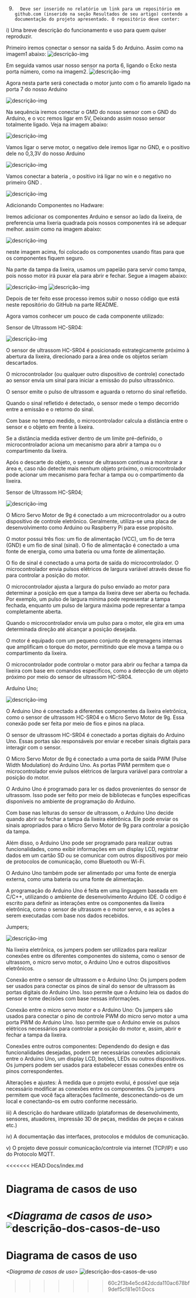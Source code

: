 9.       Deve ser inserido no relatório um link para um repositório em github.com (inserido na seção Resultados de seu artigo) contendo a documentação do projeto apresentado. O repositório deve conter:

i)         Uma breve descrição do funcionamento e uso para quem quiser reproduzir.

Primeiro iremos conectar o sensor na saída 5 do Arduino. Assim como na imagem1 abaixo:
![descrição-img](/Docs/img/img1.jpeg)

Em seguida vamos usar nosso sensor na porta 6, ligando o Ecko nesta porta número, como na imagem2.
![descrição-img](/Docs/img/img2.jpeg)

Agora nesta parte será conectada o motor junto com o fio amarelo ligado na porta 7 do nosso Arduino

![descrição-img](/Docs/img/img3.jpeg)

Na sequência iremos conectar o GMD do nosso sensor com o GND do Arduino, e o vcc remos ligar em 5V, 
Deixando assim nosso sensor totalmente ligado. Veja na imagem abaixo:

![descrição-img](/Docs/img/img4.jpeg)

Vamos ligar o serve motor, o negativo dele iremos ligar no GND, e o positivo dele no 0,3,3V do nosso Arduino

![descrição-img](/Docs/img/img5.jpeg)

Vamos conectar a bateria , o positivo irá ligar no win e o negativo no primeiro GND .

![descrição-img](/Docs/img/img6.jpeg)

Adicionando Componentes no Hadware:

Iremos adicionar os componentes Arduino e sensor ao lado da lixeira, de preferencia uma lixeria quadrada pois nossos componentes irá se adequar melhor.
assim  como na imagem abaixo: 

![descrição-img](/Docs/img/img7.jpeg)

neste imagem acima, foi colocado os componentes usando fitas para que os componentes fiquem seguro. 

Na parte da tampa da lixeira, usamos um papelão para servir como tampa, pois nosso motor irá puxar ela para abrir e fechar. Segue a imagem abaixo: 

![descrição-img](/Docs/img/img9.jpeg)
![descrição-img](/Docs/img/img10.jpeg)


Depois de ter feito esse processo iremos subir o nosso código que está neste repositório do GitHub na parte README.

Agora vamos conhecer um pouco de cada componente utilizado:

Sensor de Ultrassom HC-SR04:

![descrição-img](/Docs/img/sersor.jpeg)

O sensor de ultrassom HC-SR04 é posicionado estrategicamente próximo à abertura da lixeira, direcionado para a área onde os objetos seriam descartados.

O microcontrolador (ou qualquer outro dispositivo de controle) conectado ao sensor envia um sinal para iniciar a emissão do pulso ultrassônico.

O sensor emite o pulso de ultrassom e aguarda o retorno do sinal refletido.

Quando o sinal refletido é detectado, o sensor mede o tempo decorrido entre a emissão e o retorno do sinal.

Com base no tempo medido, o microcontrolador calcula a distância entre o sensor e o objeto em frente à lixeira.

Se a distância medida estiver dentro de um limite pré-definido, o microcontrolador aciona um mecanismo para abrir a tampa ou o compartimento da lixeira.

Após o descarte do objeto, o sensor de ultrassom continua a monitorar a área e, caso não detecte mais nenhum objeto próximo, o microcontrolador pode acionar um mecanismo para fechar a tampa ou o compartimento da lixeira.

Sensor de Ultrassom HC-SR04;

![descrição-img](/Docs/img/motor.jpeg)

O Micro Servo Motor de 9g é conectado a um microcontrolador ou a outro dispositivo de controle eletrônico. Geralmente, utiliza-se uma placa de desenvolvimento como Arduino ou Raspberry Pi para esse propósito.

O motor possui três fios: um fio de alimentação (VCC), um fio de terra (GND) e um fio de sinal (sinal). O fio de alimentação é conectado a uma fonte de energia, como uma bateria ou uma fonte de alimentação.

O fio de sinal é conectado a uma porta de saída do microcontrolador. O microcontrolador envia pulsos elétricos de largura variável através desse fio para controlar a posição do motor.

O microcontrolador ajusta a largura do pulso enviado ao motor para determinar a posição em que a tampa da lixeira deve ser aberta ou fechada. Por exemplo, um pulso de largura mínima pode representar a tampa fechada, enquanto um pulso de largura máxima pode representar a tampa completamente aberta.

Quando o microcontrolador envia um pulso para o motor, ele gira em uma determinada direção até alcançar a posição desejada.

O motor é equipado com um pequeno conjunto de engrenagens internas que amplificam o torque do motor, permitindo que ele mova a tampa ou o compartimento da lixeira.

O microcontrolador pode controlar o motor para abrir ou fechar a tampa da lixeira com base em comandos específicos, como a detecção de um objeto próximo por meio do sensor de ultrassom HC-SR04.

 Arduíno Uno;

 ![descrição-img](/Docs/img/arduinouno.jpeg)

 O Arduino Uno é conectado a diferentes componentes da lixeira eletrônica, como o sensor de ultrassom HC-SR04 e o Micro Servo Motor de 9g. Essa conexão pode ser feita por meio de fios e pinos na placa.

O sensor de ultrassom HC-SR04 é conectado a portas digitais do Arduino Uno. Essas portas são responsáveis por enviar e receber sinais digitais para interagir com o sensor.

O Micro Servo Motor de 9g é conectado a uma porta de saída PWM (Pulse Width Modulation) do Arduino Uno. As portas PWM permitem que o microcontrolador envie pulsos elétricos de largura variável para controlar a posição do motor.

O Arduino Uno é programado para ler os dados provenientes do sensor de ultrassom. Isso pode ser feito por meio de bibliotecas e funções específicas disponíveis no ambiente de programação do Arduino.

Com base nas leituras do sensor de ultrassom, o Arduino Uno decide quando abrir ou fechar a tampa da lixeira eletrônica. Ele pode enviar os sinais apropriados para o Micro Servo Motor de 9g para controlar a posição da tampa.

Além disso, o Arduino Uno pode ser programado para realizar outras funcionalidades, como exibir informações em um display LCD, registrar dados em um cartão SD ou se comunicar com outros dispositivos por meio de protocolos de comunicação, como Bluetooth ou Wi-Fi.

O Arduino Uno também pode ser alimentado por uma fonte de energia externa, como uma bateria ou uma fonte de alimentação.

A programação do Arduino Uno é feita em uma linguagem baseada em C/C++, utilizando o ambiente de desenvolvimento Arduino IDE. O código é escrito para definir as interações entre os componentes da lixeira eletrônica, como o sensor de ultrassom e o motor servo, e as ações a serem executadas com base nos dados recebidos.

Jumpers;


 ![descrição-img](/Docs/img/Jumpers.jpeg)


Na lixeira eletrônica, os jumpers podem ser utilizados para realizar conexões entre os diferentes componentes do sistema, como o sensor de ultrassom, o micro servo motor, o Arduino Uno e outros dispositivos eletrônicos.

Conexão entre o sensor de ultrassom e o Arduino Uno: Os jumpers podem ser usados para conectar os pinos de sinal do sensor de ultrassom às portas digitais do Arduino Uno. Isso permite que o Arduino leia os dados do sensor e tome decisões com base nessas informações.

Conexão entre o micro servo motor e o Arduino Uno: Os jumpers são usados para conectar o pino de controle PWM do micro servo motor a uma porta PWM do Arduino Uno. Isso permite que o Arduino envie os pulsos elétricos necessários para controlar a posição do motor e, assim, abrir e fechar a tampa da lixeira.

Conexões entre outros componentes: Dependendo do design e das funcionalidades desejadas, podem ser necessárias conexões adicionais entre o Arduino Uno, um display LCD, botões, LEDs ou outros dispositivos. Os jumpers podem ser usados para estabelecer essas conexões entre os pinos correspondentes.

Alterações e ajustes: À medida que o projeto evolui, é possível que seja necessário modificar as conexões entre os componentes. Os jumpers permitem que você faça alterações facilmente, desconectando-os de um local e conectando-os em outro conforme necessário.


iii)      A descrição do hardware utilizado (plataformas de desenvolvimento, sensores, atuadores, impressão 3D de peças, medidas de peças e caixas etc.)

iv)      A documentação das interfaces, protocolos e módulos de comunicação.

v)       O projeto deve possuir comunicação/controle via internet (TCP/IP) e uso do Protocolo MQTT.

<<<<<<< HEAD:Docs/index.md

# Diagrama de casos de uso

*&lt;Diagrama de casos de uso&gt;*
![descrição-dos-casos-de-uso](casosdeuso.jpeg)
=======
# Diagrama de casos de uso

*&lt;Diagrama de casos de uso&gt;*
![descrição-dos-casos-de-uso](casosdeuso.jpeg)
>>>>>>> 60c2f3b4e5cd42dcda110ac678bf9def5cf81e01:Docs
